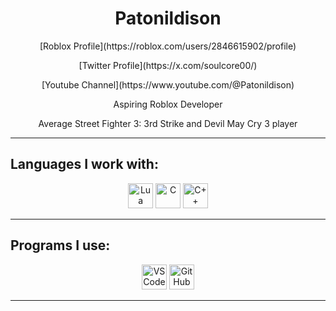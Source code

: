 <h1 align="center">Patonildison</h1>

<p align="center">
  [Roblox Profile](https://roblox.com/users/2846615902/profile)
</p>
<p align="center">
  [Twitter Profile](https://x.com/soulcore00/)
</p>
<p align="center">
  [Youtube Channel](https://www.youtube.com/@Patonildison)
</p>

</div>

<p align="center">
  Aspiring Roblox Developer
</p>

<p align="center">
  Average Street Fighter 3: 3rd Strike and Devil May Cry 3 player
</p>

---

## Languages I work with:

<div align="center">
  <img src="https://cdn.jsdelivr.net/gh/devicons/devicon/icons/lua/lua-original.svg" width="40" alt="Lua"/>
  <img src="https://cdn.jsdelivr.net/gh/devicons/devicon/icons/c/c-original.svg" width="40" alt="C"/>
  <img src="https://cdn.jsdelivr.net/gh/devicons/devicon/icons/cplusplus/cplusplus-original.svg" width="40" alt="C++"/>
</div>

---

## Programs I use:

<div align="center">
  <img src="https://cdn.jsdelivr.net/gh/devicons/devicon/icons/vscode/vscode-original.svg" width="40" alt="VS Code"/>
  <img src="https://cdn.jsdelivr.net/gh/devicons/devicon/icons/github/github-original.svg" width="40" alt="GitHub"/>
</div>

---

<p align="center">
  
</p>
